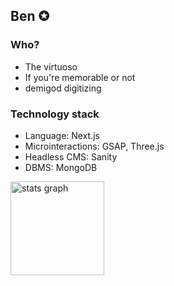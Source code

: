 <h2> Ben ✪ </h2>

<h3> Who? </h3>

- The virtuoso
- If you're memorable or not
- demigod digitizing

<h3> Technology stack </h3>

- Language: Next.js
- Microinteractions: GSAP, Three.js
- Headless CMS: Sanity
- DBMS: MongoDB

<div align="left">
  <img src="https://github-readme-stats.vercel.app/api?hide_title=false&hide_rank=false&show_icons=true&include_all_commits=false&count_private=true&disable_animations=false&theme=dracula&locale=en&hide_border=false&username=gobennovela" height="150" alt="stats graph"  />

